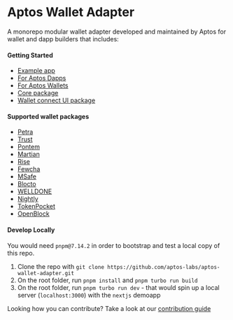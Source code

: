 # Aptos Wallet Adapter

A monorepo modular wallet adapter developed and maintained by Aptos for wallet and dapp builders that includes:

#### Getting Started

- [Example app](https://github.com/aptos-labs/aptos-wallet-adapter/tree/main/apps/nextjs-example)
- [For Aptos Dapps](https://github.com/aptos-labs/aptos-wallet-adapter/tree/main/packages/wallet-adapter-react)
- [For Aptos Wallets](https://github.com/aptos-labs/wallet-adapter-plugin-template)
- [Core package](https://github.com/aptos-labs/aptos-wallet-adapter/tree/main/packages/wallet-adapter-core)
- [Wallet connect UI package](https://github.com/aptos-labs/aptos-wallet-adapter/tree/main/packages/wallet-adapter-ant-design)

#### Supported wallet packages

- [Petra](https://www.npmjs.com/package/petra-plugin-wallet-adapter)
- [Trust](https://www.npmjs.com/package/@trustwallet/aptos-wallet-adapter)
- [Pontem](https://www.npmjs.com/package/@pontem/wallet-adapter-plugin)
- [Martian](https://www.npmjs.com/package/@martianwallet/aptos-wallet-adapter)
- [Rise](https://www.npmjs.com/package/@rise-wallet/wallet-adapter)
- [Fewcha](https://www.npmjs.com/package/fewcha-plugin-wallet-adapter)
- [MSafe](https://www.npmjs.com/package/msafe-plugin-wallet-adapter)
- [Blocto](https://www.npmjs.com/package/@blocto/aptos-wallet-adapter-plugin)
- [WELLDONE](https://www.npmjs.com/package/@welldone-studio/aptos-wallet-adapter)
- [Nightly](https://www.npmjs.com/package/@nightlylabs/aptos-wallet-adapter-plugin)
- [TokenPocket](https://www.npmjs.com/package/@tp-lab/aptos-wallet-adapter)
- [OpenBlock](https://www.npmjs.com/package/@openblockhq/aptos-wallet-adapter)

#### Develop Locally

You would need `pnpm@7.14.2` in order to bootstrap and test a local copy of this repo.

1. Clone the repo with `git clone https://github.com/aptos-labs/aptos-wallet-adapter.git`
2. On the root folder, run `pnpm install` and `pnpm turbo run build`
3. On the root folder, run `pnpm turbo run dev` - that would spin up a local server (`localhost:3000`) with the `nextjs` demoapp

Looking how you can contribute? Take a look at our [contribution guide](./CONTRIBUTING.md)
